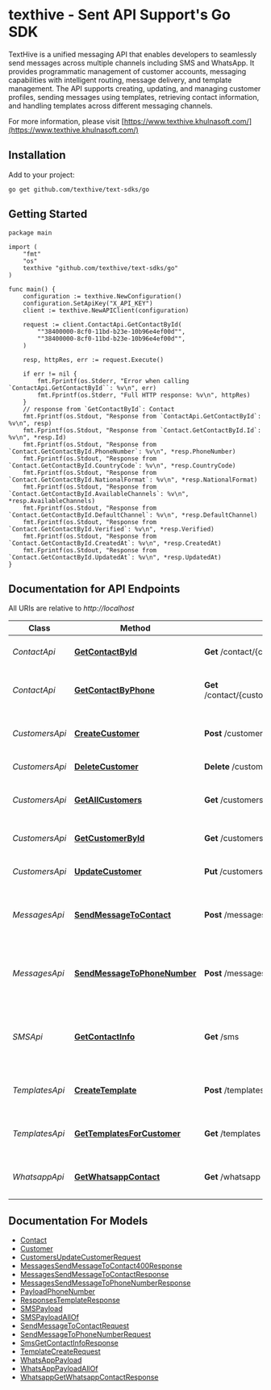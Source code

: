 # texthive - Sent API Support's Go SDK

TextHive is a unified messaging API that enables developers to seamlessly send messages across multiple channels including SMS and WhatsApp. It provides programmatic management of customer accounts, messaging capabilities with intelligent routing, message delivery, and template management. The API supports creating, updating, and managing customer profiles, sending messages using templates, retrieving contact information, and handling templates across different messaging channels.

For more information, please visit [https://www.texthive.khulnasoft.com/](https://www.texthive.khulnasoft.com/)

## Installation

Add to your project:

```shell
go get github.com/texthive/text-sdks/go
```

## Getting Started

```golang
package main

import (
    "fmt"
    "os"
    texthive "github.com/texthive/text-sdks/go"
)

func main() {
    configuration := texthive.NewConfiguration()
    configuration.SetApiKey("X_API_KEY")
    client := texthive.NewAPIClient(configuration)

    request := client.ContactApi.GetContactById(
        ""38400000-8cf0-11bd-b23e-10b96e4ef00d"",
        ""38400000-8cf0-11bd-b23e-10b96e4ef00d"",
    )
    
    resp, httpRes, err := request.Execute()

    if err != nil {
        fmt.Fprintf(os.Stderr, "Error when calling `ContactApi.GetContactById``: %v\n", err)
        fmt.Fprintf(os.Stderr, "Full HTTP response: %v\n", httpRes)
    }
    // response from `GetContactById`: Contact
    fmt.Fprintf(os.Stdout, "Response from `ContactApi.GetContactById`: %v\n", resp)
    fmt.Fprintf(os.Stdout, "Response from `Contact.GetContactById.Id`: %v\n", *resp.Id)
    fmt.Fprintf(os.Stdout, "Response from `Contact.GetContactById.PhoneNumber`: %v\n", *resp.PhoneNumber)
    fmt.Fprintf(os.Stdout, "Response from `Contact.GetContactById.CountryCode`: %v\n", *resp.CountryCode)
    fmt.Fprintf(os.Stdout, "Response from `Contact.GetContactById.NationalFormat`: %v\n", *resp.NationalFormat)
    fmt.Fprintf(os.Stdout, "Response from `Contact.GetContactById.AvailableChannels`: %v\n", *resp.AvailableChannels)
    fmt.Fprintf(os.Stdout, "Response from `Contact.GetContactById.DefaultChannel`: %v\n", *resp.DefaultChannel)
    fmt.Fprintf(os.Stdout, "Response from `Contact.GetContactById.Verified`: %v\n", *resp.Verified)
    fmt.Fprintf(os.Stdout, "Response from `Contact.GetContactById.CreatedAt`: %v\n", *resp.CreatedAt)
    fmt.Fprintf(os.Stdout, "Response from `Contact.GetContactById.UpdatedAt`: %v\n", *resp.UpdatedAt)
}
```

## Documentation for API Endpoints

All URIs are relative to *http://localhost*

Class | Method | HTTP request | Description
------------ | ------------- | ------------- | -------------
*ContactApi* | [**GetContactById**](docs/ContactApi.md#getcontactbyid) | **Get** /contact/{customerId}/id/{id} | Retrieve a contact by ID
*ContactApi* | [**GetContactByPhone**](docs/ContactApi.md#getcontactbyphone) | **Get** /contact/{customerId}/phone/{phoneNumber} | Retrieve a contact by phone number
*CustomersApi* | [**CreateCustomer**](docs/CustomersApi.md#createcustomer) | **Post** /customers | Create a new customer account
*CustomersApi* | [**DeleteCustomer**](docs/CustomersApi.md#deletecustomer) | **Delete** /customers/{id} | Delete a customer
*CustomersApi* | [**GetAllCustomers**](docs/CustomersApi.md#getallcustomers) | **Get** /customers | Retrieve all customers with pagination
*CustomersApi* | [**GetCustomerById**](docs/CustomersApi.md#getcustomerbyid) | **Get** /customers/{id} | Retrieve a customer by ID
*CustomersApi* | [**UpdateCustomer**](docs/CustomersApi.md#updatecustomer) | **Put** /customers/{id} | Update customer information
*MessagesApi* | [**SendMessageToContact**](docs/MessagesApi.md#sendmessagetocontact) | **Post** /messages | Send a message to a contact using a template
*MessagesApi* | [**SendMessageToPhoneNumber**](docs/MessagesApi.md#sendmessagetophonenumber) | **Post** /messages/phone-number | Send a message to a phone number using a template
*SMSApi* | [**GetContactInfo**](docs/SMSApi.md#getcontactinfo) | **Get** /sms | Retrieve SMS contact information and capabilities
*TemplatesApi* | [**CreateTemplate**](docs/TemplatesApi.md#createtemplate) | **Post** /templates | Create a new message template
*TemplatesApi* | [**GetTemplatesForCustomer**](docs/TemplatesApi.md#gettemplatesforcustomer) | **Get** /templates | Retrieve all templates for a customer
*WhatsappApi* | [**GetWhatsappContact**](docs/WhatsappApi.md#getwhatsappcontact) | **Get** /whatsapp | Retrieve WhatsApp contact information


## Documentation For Models

 - [Contact](docs/Contact.md)
 - [Customer](docs/Customer.md)
 - [CustomersUpdateCustomerRequest](docs/CustomersUpdateCustomerRequest.md)
 - [MessagesSendMessageToContact400Response](docs/MessagesSendMessageToContact400Response.md)
 - [MessagesSendMessageToContactResponse](docs/MessagesSendMessageToContactResponse.md)
 - [MessagesSendMessageToPhoneNumberResponse](docs/MessagesSendMessageToPhoneNumberResponse.md)
 - [PayloadPhoneNumber](docs/PayloadPhoneNumber.md)
 - [ResponsesTemplateResponse](docs/ResponsesTemplateResponse.md)
 - [SMSPayload](docs/SMSPayload.md)
 - [SMSPayloadAllOf](docs/SMSPayloadAllOf.md)
 - [SendMessageToContactRequest](docs/SendMessageToContactRequest.md)
 - [SendMessageToPhoneNumberRequest](docs/SendMessageToPhoneNumberRequest.md)
 - [SmsGetContactInfoResponse](docs/SmsGetContactInfoResponse.md)
 - [TemplateCreateRequest](docs/TemplateCreateRequest.md)
 - [WhatsAppPayload](docs/WhatsAppPayload.md)
 - [WhatsAppPayloadAllOf](docs/WhatsAppPayloadAllOf.md)
 - [WhatsappGetWhatsappContactResponse](docs/WhatsappGetWhatsappContactResponse.md)

